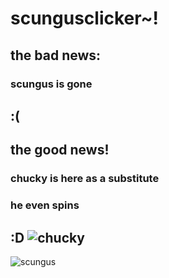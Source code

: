 # scungusclicker~&excl;

## the bad news&colon;

### scungus is gone

## :(

## the good news&excl;

### chucky is here as a substitute

### he even **spins**

## :D ![chucky](public/chucky.ico)

![scungus](https://raw.githubusercontent.com/voidei/scungusclicker-archive/main/src/img/scungus.gif)
